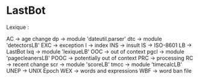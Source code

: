 # LastBot

Lexique :

AC -> age change
dp -> module 'dateutil.parser'
dtc -> module 'detectorsLB'
EXC -> exception
I -> index
INS -> insult
IS -> ISO-8601
LB -> LastBot
lxq -> module 'lexiqueLB'
OOC -> out of context
pgcl -> module 'pagecleanersLB'
POOC -> potentially out of context
PRC -> processing
RC -> recent change
scr -> module 'scoreLB'
tmcc -> module 'timecalcLB'
UNEP -> UNIX Epoch
WEX -> words and expressions
WBF -> word ban file

